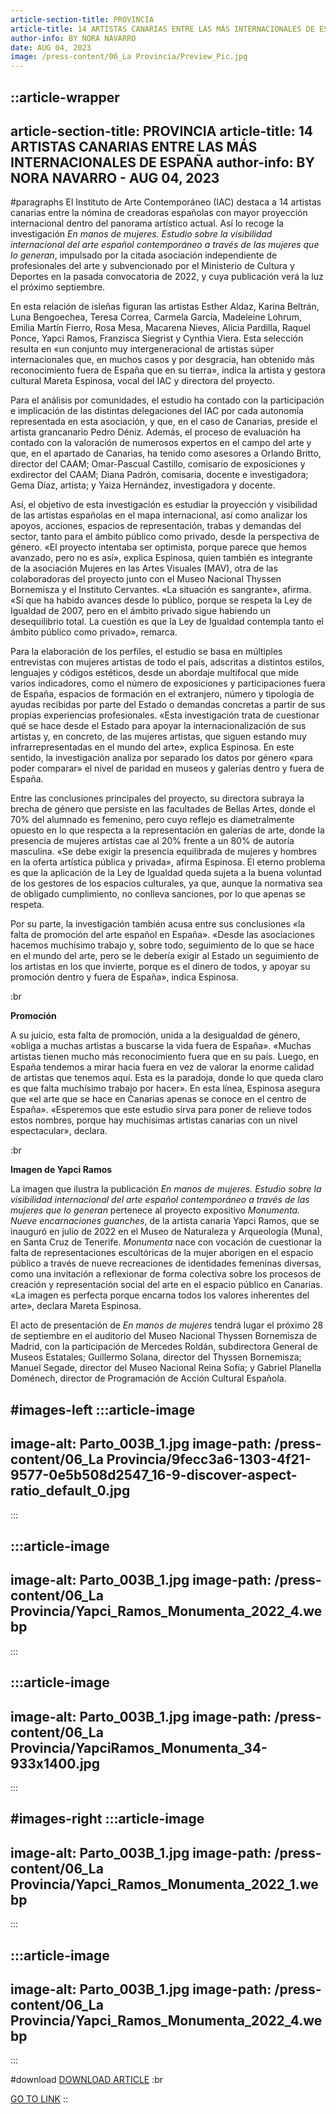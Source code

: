 ```yaml
---
article-section-title: PROVINCIA
article-title: 14 ARTISTAS CANARIAS ENTRE LAS MÁS INTERNACIONALES DE ESPAÑA
author-info: BY NORA NAVARRO
date: AUG 04, 2023
image: /press-content/06_La Provincia/Preview_Pic.jpg
---
```


::article-wrapper
---
article-section-title: PROVINCIA
article-title: 14 ARTISTAS CANARIAS ENTRE LAS MÁS INTERNACIONALES DE ESPAÑA
author-info: BY NORA NAVARRO - AUG 04, 2023
---
#paragraphs
El Instituto de Arte Contemporáneo (IAC) destaca a 14 artistas canarias entre la nómina de creadoras españolas con mayor proyección internacional dentro del panorama artístico actual. Así lo recoge la investigación _En manos de mujeres. Estudio sobre la visibilidad internacional del arte español contemporáneo a través de las mujeres que lo generan_, impulsado por la citada asociación independiente de profesionales del arte y subvencionado por el Ministerio de Cultura y Deportes en la pasada convocatoria de 2022, y cuya publicación verá la luz el próximo septiembre.

En esta relación de isleñas figuran las artistas Esther Aldaz, Karina Beltrán, Luna Bengoechea, Teresa Correa, Carmela García, Madeleine Lohrum, Emilia Martín Fierro, Rosa Mesa, Macarena Nieves, Alicia Pardilla, Raquel Ponce, Yapci Ramos, Franzisca Siegrist y Cynthia Viera. Esta selección resulta en «un conjunto muy intergeneracional de artistas súper internacionales que, en muchos casos y por desgracia, han obtenido más reconocimiento fuera de España que en su tierra», indica la artista y gestora cultural Mareta Espinosa, vocal del IAC y directora del proyecto.

Para el análisis por comunidades, el estudio ha contado con la participación e implicación de las distintas delegaciones del IAC por cada autonomía representada en esta asociación, y que, en el caso de Canarias, preside el artista grancanario Pedro Déniz. Además, el proceso de evaluación ha contado con la valoración de numerosos expertos en el campo del arte y que, en el apartado de Canarias, ha tenido como asesores a Orlando Britto, director del CAAM; Omar-Pascual Castillo, comisario de exposiciones y exdirector del CAAM; Diana Padrón, comisaria, docente e investigadora; Gema Díaz, artista; y Yaiza Hernández, investigadora y docente.

Así, el objetivo de esta investigación es estudiar la proyección y visibilidad de las artistas españolas en el mapa internacional, así como analizar los apoyos, acciones, espacios de representación, trabas y demandas del sector, tanto para el ámbito público como privado, desde la perspectiva de género. «El proyecto intentaba ser optimista, porque parece que hemos avanzado, pero no es así», explica Espinosa, quien también es integrante de la asociación Mujeres en las Artes Visuales (MAV), otra de las colaboradoras del proyecto junto con el Museo Nacional Thyssen Bornemisza y el Instituto Cervantes. «La situación es sangrante», afirma. «Sí que ha habido avances desde lo público, porque se respeta la Ley de Igualdad de 2007, pero en el ámbito privado sigue habiendo un desequilibrio total. La cuestión es que la Ley de Igualdad contempla tanto el ámbito público como privado», remarca.

Para la elaboración de los perfiles, el estudio se basa en múltiples entrevistas con mujeres artistas de todo el país, adscritas a distintos estilos, lenguajes y códigos estéticos, desde un abordaje multifocal que mide varios indicadores, como el número de exposiciones y participaciones fuera de España, espacios de formación en el extranjero, número y tipología de ayudas recibidas por parte del Estado o demandas concretas a partir de sus propias experiencias profesionales. «Esta investigación trata de cuestionar qué se hace desde el Estado para apoyar la internacionalización de sus artistas y, en concreto, de las mujeres artistas, que siguen estando muy infrarrepresentadas en el mundo del arte», explica Espinosa. En este sentido, la investigación analiza por separado los datos por género «para poder comparar» el nivel de paridad en museos y galerías dentro y fuera de España.

Entre las conclusiones principales del proyecto, su directora subraya la brecha de género que persiste en las facultades de Bellas Artes, donde el 70% del alumnado es femenino, pero cuyo reflejo es diametralmente opuesto en lo que respecta a la representación en galerías de arte, donde la presencia de mujeres artistas cae al 20% frente a un 80% de autoría masculina. «Se debe exigir la presencia equilibrada de mujeres y hombres en la oferta artística pública y privada», afirma Espinosa. El eterno problema es que la aplicación de la Ley de Igualdad queda sujeta a la buena voluntad de los gestores de los espacios culturales, ya que, aunque la normativa sea de obligado cumplimiento, no conlleva sanciones, por lo que apenas se respeta.

Por su parte, la investigación también acusa entre sus conclusiones «la falta de promoción del arte español en España». «Desde las asociaciones hacemos muchísimo trabajo y, sobre todo, seguimiento de lo que se hace en el mundo del arte, pero se le debería exigir al Estado un seguimiento de los artistas en los que invierte, porque es el dinero de todos, y apoyar su promoción dentro y fuera de España», indica Espinosa.

:br

**Promoción**

A su juicio, esta falta de promoción, unida a la desigualdad de género, «obliga a muchas artistas a buscarse la vida fuera de España». «Muchas artistas tienen mucho más reconocimiento fuera que en su país. Luego, en España tendemos a mirar hacia fuera en vez de valorar la enorme calidad de artistas que tenemos aquí. Esta es la paradoja, donde lo que queda claro es que falta muchísimo trabajo por hacer». En esta línea, Espinosa asegura que «el arte que se hace en Canarias apenas se conoce en el centro de España». «Esperemos que este estudio sirva para poner de relieve todos estos nombres, porque hay muchísimas artistas canarias con un nivel espectacular», declara.

:br

**Imagen de Yapci Ramos**

La imagen que ilustra la publicación _En manos de mujeres. Estudio sobre la visibilidad internacional del arte español contemporáneo a través de las mujeres que lo generan_ pertenece al proyecto expositivo _Monumenta. Nueve encarnaciones guanches_, de la artista canaria Yapci Ramos, que se inauguró en julio de 2022 en el Museo de Naturaleza y Arqueología (Muna), en Santa Cruz de Tenerife. _Monumenta_ nace con vocación de cuestionar la falta de representaciones escultóricas de la mujer aborigen en el espacio público a través de nueve recreaciones de identidades femeninas diversas, como una invitación a reflexionar de forma colectiva sobre los procesos de creación y representación social del arte en el espacio público en Canarias. «La imagen es perfecta porque encarna todos los valores inherentes del arte», declara Mareta Espinosa.

El acto de presentación de _En manos de mujeres_ tendrá lugar el próximo 28 de septiembre en el auditorio del Museo Nacional Thyssen Bornemisza de Madrid, con la participación de Mercedes Roldán, subdirectora General de Museos Estatales; Guillermo Solana, director del Thyssen Bornemisza; Manuel Segade, director del Museo Nacional Reina Sofía; y Gabriel Planella Doménech, director de Programación de Acción Cultural Española.

#images-left
  :::article-image
  ---
  image-alt: Parto_003B_1.jpg
  image-path: /press-content/06_La Provincia/9fecc3a6-1303-4f21-9577-0e5b508d2547_16-9-discover-aspect-ratio_default_0.jpg
  ---
  :::

  :::article-image
  ---
  image-alt: Parto_003B_1.jpg
  image-path: /press-content/06_La Provincia/Yapci_Ramos_Monumenta_2022_4.webp
  ---
  :::

  :::article-image
  ---
  image-alt: Parto_003B_1.jpg
  image-path: /press-content/06_La Provincia/YapciRamos_Monumenta_34-933x1400.jpg
  ---
  :::

#images-right
  :::article-image
  ---
  image-alt: Parto_003B_1.jpg
  image-path: /press-content/06_La Provincia/Yapci_Ramos_Monumenta_2022_1.webp
  ---
  :::

  :::article-image
  ---
  image-alt: Parto_003B_1.jpg
  image-path: /press-content/06_La Provincia/Yapci_Ramos_Monumenta_2022_4.webp
  ---
  :::

#download
[DOWNLOAD ARTICLE](/press-content/06_La%20Provincia/P%C3%A1ginas%20desdeYapciRamos_PressKitSelection-5.pdf) :br 

[](https://www.eldia.es/cultura/2024/03/02/parir-renacer-yapci-ramos-santa-98938595.html) [GO TO LINK](https://www.laprovincia.es/cultura/2023/08/04/instituto-arte-contemporaneo-iac-destaca-90656392.html)
::
